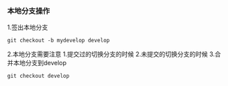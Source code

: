 ### 本地分支操作
1.签出本地分支
```
git checkout -b mydevelop develop
```
2.本地分支需要注意
    1.提交过的切换分支的时候
    2.未提交的切换分支的时候
3.合并本地分支到develop
```
git checkout develop
```
